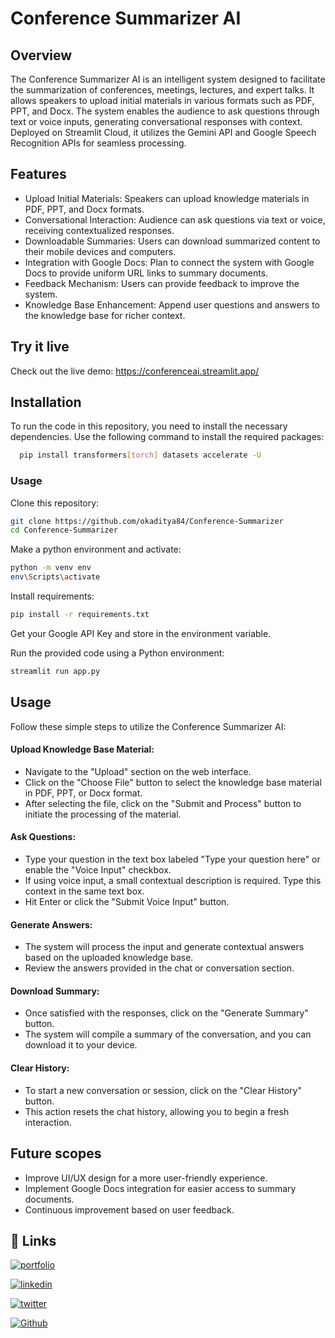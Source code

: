 
# Conference Summarizer AI
## Overview
The Conference Summarizer AI is an intelligent system designed to facilitate the summarization of conferences, meetings, lectures, and expert talks. It allows speakers to upload initial materials in various formats such as PDF, PPT, and Docx. The system enables the audience to ask questions through text or voice inputs, generating conversational responses with context. Deployed on Streamlit Cloud, it utilizes the Gemini API and Google Speech Recognition APIs for seamless processing.

## Features
- Upload Initial Materials: Speakers can upload knowledge materials in PDF, PPT, and Docx formats.
- Conversational Interaction: Audience can ask questions via text or voice, receiving contextualized responses.
- Downloadable Summaries: Users can download summarized content to their mobile devices and computers.
- Integration with Google Docs: Plan to connect the system with Google Docs to provide uniform URL links to summary documents.
- Feedback Mechanism: Users can provide feedback to improve the system.
- Knowledge Base Enhancement: Append user questions and answers to the knowledge base for richer context.

## Try it live
Check out the live demo: https://conferenceai.streamlit.app/


## Installation
To run the code in this repository, you need to install the necessary dependencies. Use the following command to install the required packages:

```bash
  pip install transformers[torch] datasets accelerate -U

```
### Usage

Clone this repository:

```bash
git clone https://github.com/okaditya84/Conference-Summarizer
cd Conference-Summarizer
```

Make a python environment and activate:
```bash
python -m venv env
env\Scripts\activate
```

Install requirements:
```bash
pip install -r requirements.txt
```

Get your Google API Key and store in the environment variable.

Run the provided code using a Python environment:
```bash
streamlit run app.py
```

## Usage
Follow these simple steps to utilize the Conference Summarizer AI:

#### Upload Knowledge Base Material:

- Navigate to the "Upload" section on the web interface.
- Click on the "Choose File" button to select the knowledge base material in PDF, PPT, or Docx format.
- After selecting the file, click on the "Submit and Process" button to initiate the processing of the material.
#### Ask Questions:

- Type your question in the text box labeled "Type your question here" or enable the "Voice Input" checkbox.
- If using voice input, a small contextual description is required. Type this context in the same text box.
- Hit Enter or click the "Submit Voice Input" button.

#### Generate Answers:

- The system will process the input and generate contextual answers based on the uploaded knowledge base.
- Review the answers provided in the chat or conversation section.

#### Download Summary:

- Once satisfied with the responses, click on the "Generate Summary" button.
- The system will compile a summary of the conversation, and you can download it to your device.

#### Clear History:

- To start a new conversation or session, click on the "Clear History" button.
- This action resets the chat history, allowing you to begin a fresh interaction.


## Future scopes
- Improve UI/UX design for a more user-friendly experience.
- Implement Google Docs integration for easier access to summary documents.
- Continuous improvement based on user feedback.
## 🔗 Links
[![portfolio](https://img.shields.io/badge/my_portfolio-000?style=for-the-badge&logo=ko-fi&logoColor=white)](https://adityajethani.vercel.app/)

[![linkedin](https://img.shields.io/badge/linkedin-0A66C2?style=for-the-badge&logo=linkedin&logoColor=white)](https://www.linkedin.com/in/adityajethani/)

[![twitter](https://img.shields.io/badge/twitter-1DA1F2?style=for-the-badge&logo=twitter&logoColor=white)](https://twitter.com/okaditya84)

[![Github](https://img.shields.io/badge/twitter-1DA1F2?style=for-the-badge&logo=github&logoColor=white)](https://github.com/okaditya84)

